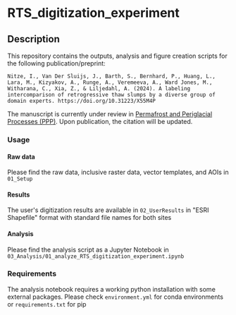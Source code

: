 # RTS_digitization_experiment

## Description
This repository contains the outputs, analysis and figure creation scripts for the following publication/preprint:

`Nitze, I., Van Der Sluijs, J., Barth, S., Bernhard, P., Huang, L., Lara, M., Kizyakov, A., Runge, A., Veremeeva, A., Ward Jones, M., Witharana, C., Xia, Z., & Liljedahl, A. (2024). A labeling intercomparison of retrogressive thaw slumps by a diverse group of domain experts. https://doi.org/10.31223/X55M4P
`

The manuscript is currently under review in [Permafrost and Periglacial Processes (PPP)](https://onlinelibrary.wiley.com/journal/10991530). Upon publication, the citation will be updated.

### Usage

#### Raw data
Please find the raw data, inclusive raster data, vector templates, and AOIs in `01_Setup`

#### Results
The user's digitization results are available in `02_UserResults` in "ESRI Shapefile" format with standard file names for both sites

#### Analysis
Please find the analysis script as a Jupyter Notebook in `03_Analysis/01_analyze_RTS_digitization_experiment.ipynb`

### Requirements
The analysis notebook requires a working python installation with some external packages. Please check `environment.yml` for conda environments or `requirements.txt` for pip